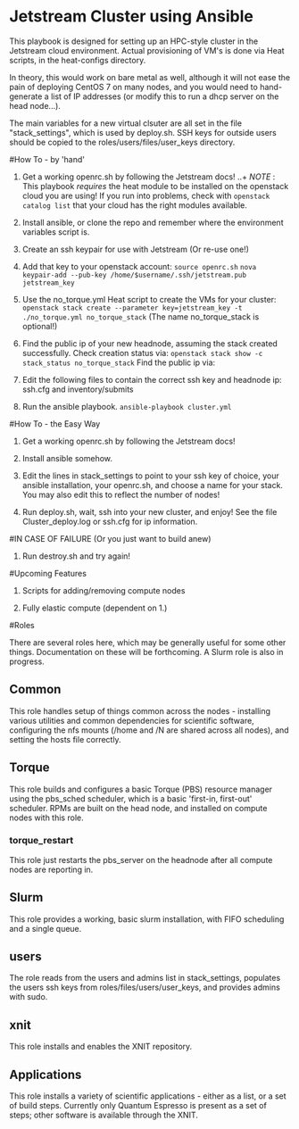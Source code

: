 # Jetstream Cluster using Ansible

This playbook is designed for setting up an HPC-style cluster in the Jetstream cloud environment. Actual provisioning of VM's is done
via Heat scripts, in the heat-configs directory.

In theory, this would work on bare metal as well, although it will not ease the pain of deploying CentOS 7 on many nodes, and you would need
to hand-generate a list of IP addresses (or modify this to run a dhcp server on the head node...). 

The main variables for a new virtual clsuter are all set in 
the file "stack\_settings", which is used by deploy.sh. SSH
keys for outside users should be copied to the
roles/users/files/user\_keys directory.

#How To - by 'hand'
1. Get a working openrc.sh by following the Jetstream docs!
..+ *NOTE* : This playbook *requires* the heat module to be installed on the openstack cloud you are using! 
If you run into problems, check with `openstack catalog list` that your cloud has the right modules available. 

2. Install ansible,  or clone the repo and remember where the 
   environment variables script is.

3. Create an ssh keypair for use with Jetstream (Or re-use one!)

4. Add that key to your openstack account:
`source openrc.sh`
`nova keypair-add --pub-key /home/$username/.ssh/jetstream.pub jetstream_key`

5. Use the no\_torque.yml Heat script to create the VMs for your cluster: 
`openstack stack create --parameter key=jetstream_key -t ./no_torque.yml no_torque_stack`
(The name no\_torque\_stack is optional!)

6. Find the public ip of your new headnode, assuming the stack created
   successfully. Check creation status via:
`openstack stack show -c stack_status no_torque_stack`
  Find the public ip via:

7. Edit the following files to contain the correct ssh key and headnode
   ip: ssh.cfg and inventory/submits

8. Run the ansible playbook. 
   `ansible-playbook cluster.yml`

#How To - the Easy Way
1. Get a working openrc.sh by following the Jetstream docs!

2. Install ansible somehow.

3. Edit the lines in stack\_settings to point to your ssh key
   of choice, your ansible installation, your openrc.sh, and choose
   a name for your stack. You may also edit this to reflect the number
   of nodes!

4. Run deploy.sh, wait, ssh into your new cluster, and enjoy!
   See the file Cluster\_deploy.log or ssh.cfg for ip information.

#IN CASE OF FAILURE (Or you just want to build anew)

1. Run destroy.sh and try again! 

#Upcoming Features

1. Scripts for adding/removing compute nodes

2. Fully elastic compute (dependent on 1.)

#Roles

There are several roles here, which may be generally useful for some other things.
Documentation on these will be forthcoming. A Slurm role is also in progress.

## Common
This role handles setup of things common across the nodes - installing
various utilities and common dependencies for scientific software,
configuring the nfs mounts (/home and /N are shared across all nodes),
and setting the hosts file correctly.

## Torque

This role builds and configures a basic Torque (PBS) resource manager
using the pbs\_sched scheduler, which is a basic 'first-in, first-out'
scheduler. RPMs are built on the head node, and installed on compute
nodes with this role.

### torque\_restart

This role just restarts the pbs\_server on the headnode after all 
compute nodes are reporting in.

## Slurm

This role provides a working, basic slurm installation, with 
FIFO scheduling and a single queue.

## users

The role reads from the users and admins list in stack\_settings,
populates the users ssh keys from roles/files/users/user\_keys,
and provides admins with sudo.

## xnit

This role installs and enables the XNIT repository.

## Applications

This role installs a variety of scientific applications - either
as a list, or a set of build steps. Currently only Quantum Espresso 
is present as a set of steps; other software is available through
the XNIT.

